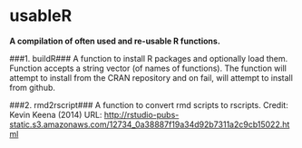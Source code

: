 # usableR
**A compilation of often used and re-usable R functions.**


###1. buildR###
A function to install R packages and optionally load them.
Function accepts a string vector (of names of functions).
The function will attempt to install from the CRAN repository and on fail, will attempt to install from github.

###2. rmd2rscript###
A function to convert rmd scripts to rscripts.
Credit: Kevin Keena (2014)
URL:    http://rstudio-pubs-static.s3.amazonaws.com/12734_0a38887f19a34d92b7311a2c9cb15022.html
